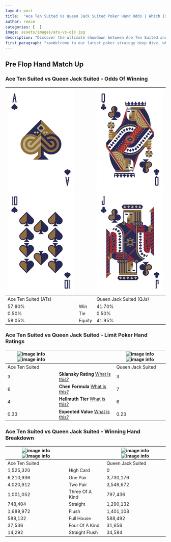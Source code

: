 ```yaml
---
layout: post
title:  "Ace Ten Suited Vs Queen Jack Suited Poker Hand Odds | Which Is The Better Hand In Poker? A Complete Guide"
author: reece
categories: [  ]
image: assets/images/ats-vs-qjs.jpg
description: "Discover the ultimate showdown between Ace Ten Suited and Queen Jack Suited in poker! Uncover the odds, strategies, and scenarios where one hand triumphs over the other. Get ready to up your poker game with this thrilling analysis."
first_paragraph: "<p>Welcome to our latest poker strategy deep dive, where we're pitting two distinct hands against each other in a high-stakes showdown: Ace Ten Suited vs Queen Jack Suited.</p><p>In the dynamic world of poker, every decision counts, and knowing which hand holds the upper hand is key to your success at the table.</p><p>In this article, we'll dissect these two hands, explore the scenarios where one dominates the other, and equip you with the knowledge to make strategic choices that can tip the odds in your favor.</p><p>Get ready to unravel the intriguing dynamics of these poker hands and elevate your game to new heights.</p>"
---
```




[comment]: # (sp0)

## Pre Flop Hand Match Up

<div class="table hand-ratings" markdown="1"> 



### Ace Ten Suited vs Queen Jack Suited - Odds Of Winning


    
| ![image info](assets/images/hand1/a.png) ![image info](assets/images/hand1/t.png) |  | ![image info](assets/images/hand2/q.png) ![image info](assets/images/hand2/j.png) |
| -------- | -------- | -------- |
| Ace Ten Suited (ATs) |  | Queen Jack Suited (QJs) |
| 57.80% | Win | 41.70% |
| 0.50% | Tie | 0.50% |
| 58.05% | Equity | 41.95% |




[comment]: # (sp1)



### Ace Ten Suited vs Queen Jack Suited - Limit Poker Hand Ratings


    
| ![image info](https://www.riverpairs.com/assets/images/hand1/a.png) ![image info](https://www.riverpairs.com/assets/images/hand1/t.png) |  | ![image info](https://www.riverpairs.com/assets/images/hand2/q.png) ![image info](https://www.riverpairs.com/assets/images/hand2/j.png) |
| -------- | -------- | -------- |
| Ace Ten Suited |  | Queen Jack Suited |
| 3 | **Sklansky Rating** [What is this?](/sklansky-rating-explained) | 3 |
| 6 | **Chen Formula** [What is this?](/chen-formula-explained) | 7 |
| 4 | **Hellmuth Tier** [What is this?](/Hellmuth-tier-explained) | 6 |
| 0.33 | **Expected Value** [What is this?](/expected-value-explained) | 0.23 |




[comment]: # (sp2)



### Ace Ten Suited vs Queen Jack Suited - Winning Hand Breakdown


    
| ![image info](https://www.riverpairs.com/assets/images/hand1/a.png) ![image info](https://www.riverpairs.com/assets/images/hand1/t.png) |  | ![image info](https://www.riverpairs.com/assets/images/hand2/q.png) ![image info](https://www.riverpairs.com/assets/images/hand2/j.png) |
| -------- | -------- | -------- |
| Ace Ten Suited |  | Queen Jack Suited |
| 1,525,320 | High Card | 0 |
| 6,210,936 | One Pair | 3,730,176 |
| 4,020,912 | Two Pair | 3,549,672 |
| 1,001,052 | Three Of A Kind | 797,436 |
| 748,404 | Straight | 1,290,132 |
| 1,689,972 | Flush | 1,401,108 |
| 588,132 | Full House | 588,492 |
| 37,536 | Four Of A Kind | 31,656 |
| 14,292 | Straight Flush | 34,584 |




[comment]: # (sp3)



</div>

[comment]: # (sp4)



[comment]: # (sp5)

